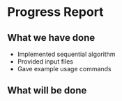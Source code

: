 # Progress Report

## What we have done
- Implemented sequential algorithm
- Provided input files
- Gave example usage commands

## What will be done
